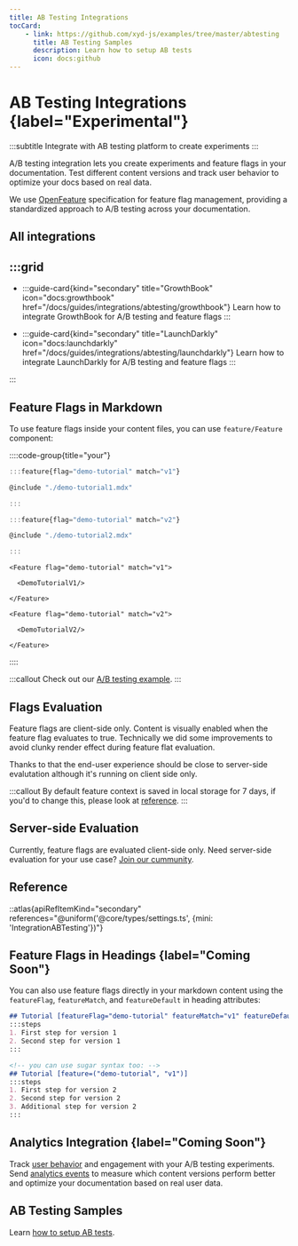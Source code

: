 ```yaml
---
title: AB Testing Integrations
tocCard: 
    - link: https://github.com/xyd-js/examples/tree/master/abtesting
      title: AB Testing Samples
      description: Learn how to setup AB tests
      icon: docs:github
---
```



# AB Testing Integrations {label="Experimental"}
:::subtitle
Integrate with AB testing platform to create experiments
:::

A/B testing integration lets you create experiments and feature flags in your documentation. Test different content versions and track user behavior to optimize your docs based on real data.

We use [OpenFeature](https://openfeature.dev) specification for feature flag management, providing a standardized approach to A/B testing across your documentation.

## All integrations
:::grid
- 
  - 
    :::guide-card{kind="secondary" title="GrowthBook" icon="docs:growthbook" href="/docs/guides/integrations/abtesting/growthbook"}
    Learn how to integrate GrowthBook for A/B testing and feature flags
    :::

  - 
    :::guide-card{kind="secondary" title="LaunchDarkly" icon="docs:launchdarkly" href="/docs/guides/integrations/abtesting/launchdarkly"}
    Learn how to integrate LaunchDarkly for A/B testing and feature flags
    :::

:::

## Feature Flags in Markdown
To use feature flags inside your content files, you can use `feature/Feature` component:

::::code-group{title="your"}
```ts md 
:::feature{flag="demo-tutorial" match="v1"}

@include "./demo-tutorial1.mdx"

:::

:::feature{flag="demo-tutorial" match="v2"}

@include "./demo-tutorial2.mdx"

:::
```

```mdx
<Feature flag="demo-tutorial" match="v1">

  <DemoTutorialV1/>

</Feature>

<Feature flag="demo-tutorial" match="v2">

  <DemoTutorialV2/>

</Feature>
```
::::

:::callout
Check out our [A/B testing example](https://github.com/xyd-js/examples/tree/master/abtesting).
:::

## Flags Evaluation
Feature flags are client-side only. Content is visually enabled when the feature flag evaluates to true.
Technically we did some improvements to avoid clunky render effect during feature flat evaluation.

Thanks to that the end-user experience should be close to server-side evalutation although it's running on client side only.

:::callout
By default feature context is saved in local storage for 7 days, if you'd to change this, please look at [reference](/docs/guides/integrations/abtesting/overview#reference).
:::

## Server-side Evaluation
Currently, feature flags are evaluated client-side only. Need server-side evaluation for your use case? [Join our cummunity](https://github.com/livesession/xyd/discussions).

## Reference
::atlas{apiRefItemKind="secondary" references="@uniform('@core/types/settings.ts', {mini: 'IntegrationABTesting'})"}

## Feature Flags in Headings {label="Coming Soon"}
You can also use feature flags directly in your markdown content using the `featureFlag`, `featureMatch`, and `featureDefault` in heading attributes:

```md
## Tutorial [featureFlag="demo-tutorial" featureMatch="v1" featureDefault="v1"]
:::steps
1. First step for version 1
2. Second step for version 1
:::

<!-- you can use sugar syntax too: -->
## Tutorial [feature=("demo-tutorial", "v1")]
:::steps
1. First step for version 2
2. Second step for version 2
3. Additional step for version 2
:::
```
## Analytics Integration {label="Coming Soon"}
Track [user behavior](https://livesession.io) and engagement with your A/B testing experiments. Send [analytics events](/docs/guides/integrations/analytics/analytics-integrations) to measure which content versions perform better and optimize your documentation based on real user data. 

## AB Testing Samples
Learn [how to setup AB tests](https://github.com/xyd-js/examples/tree/master/abtesting).
